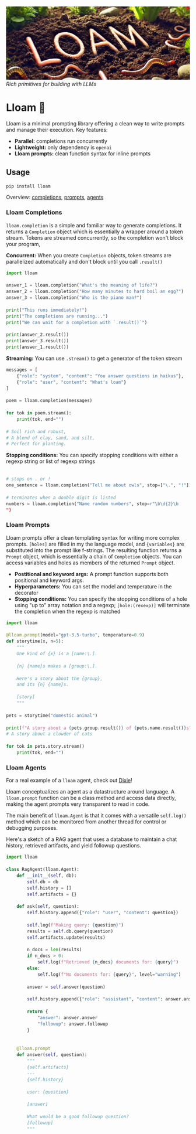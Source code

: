 ![](assets/lloam.png)
*Rich primitives for building with LLMs*
# Lloam 🌱
Lloam is a minimal prompting library offering a clean way to write prompts and manage their execution. Key features:

- **Parallel:** completions run concurrently
- **Lightweight:** only dependency is `openai`
- **Lloam prompts:** clean function syntax for inline prompts


## Usage

```
pip install lloam
```

Overview: [completions](#lloam-completions), [prompts](#lloam-prompts), [agents](#lloam-agents)

### Lloam Completions

`lloam.completion` is a simple and familiar way to generate completions. It returns a `Completion` object which is essentially a wrapper around a token stream. Tokens are streamed concurrently, so the completion won't block your program, 


**Concurrent:** When you create `Completion` objects, token streams are parallelized automatically and don't block until you call `.result()`
```python
import lloam

answer_1 = lloam.completion("What's the meaning of life?")
answer_2 = lloam.completion("How many minutes to hard boil an egg?")
answer_3 = lloam.completion("Who is the piano man?")

print("This runs immediately!")
print("The completions are running...")
print("We can wait for a completion with `.result()`")

print(answer_2.result())
print(answer_3.result())
print(answer_1.result())

```


**Streaming:** You can use `.stream()` to get a generator of the token stream
```python
messages = [
    {"role": "system", "content": "You answer questions in haikus"},
    {"role": "user", "content": "What's loam"}
]

poem = lloam.completion(messages)

for tok in poem.stream():
    print(tok, end="")

# Soil rich and robust,           
# A blend of clay, sand, and silt,                       
# Perfect for planting.                                  
```

**Stopping conditions:** You can specify stopping conditions with either a regexp string or list of regexp strings
```python

# stops on . or !
one_sentence = lloam.completion("Tell me about owls", stop=["\.", "!"])

# terminates when a double digit is listed
numbers = lloam.completion("Name random numbers", stop=r"\b\d{2}\b
")

```



### Lloam Prompts
Lloam prompts offer a clean templating syntax for writing more complex prompts. `[holes]` are filled in my the language model, and `{variables}` are substituted into the prompt like f-strings. The resulting function returns a `Prompt` object, which is essentially a chain of `Completion` objects. You can access variables and holes as members of the returned `Prompt` object.

- **Postitional and keyword args:** A prompt function supports both positional and keyword args.
- **Hyperparameters:** You can set the model and temperature in the decorator
- **Stopping conditions:** You can specify the stopping conditions of a hole using "up to" array notation and a regexp; `[hole:(rexexp)]` will terminate the completion when the regexp is matched


```python
import lloam

@lloam.prompt(model="gpt-3.5-turbo", temperature=0.9)
def storytime(x, n=5):
    """
    One kind of {x} is a [name:\.].

    {n} {name}s makes a [group:\.].

    Here's a story about the {group},
    and its {n} {name}s.

    [story]
    """

pets = storytime("domestic animal")

print(f"A story about a {pets.group.result()} of {pets.name.result()}s")
# A story about a clowder of cats

for tok in pets.story.stream()
    print(tok, end="")
```

### Lloam Agents
For a real example of a `lloam` agent, check out [Dixie](https://github.com/LachlanGray/dixie)!

Lloam conceptualizes an agent as a datastructure around language. A `lloam.prompt` function can be a class method and access data directly, making the agent prompts very transparent to read in code.

The main benefit of `lloam.Agent` is that it comes with a versatile `self.log()` method which can be monitored from another thread for control or debugging purposes.

Here's a sketch of a RAG agent that uses a database to maintain a chat history, retrieved artifacts, and yield followup questions.

```python
import lloam

class RagAgent(lloam.Agent):
    def __init__(self, db):
        self.db = db
        self.history = []
        self.artifacts = {}

    def ask(self, question):
        self.history.append({"role": "user", "content": question})

        self.log(f"Making query: {question}")
        results = self.db.query(question)
        self.artifacts.update(results)

        n_docs = len(results)
        if n_docs > 0:
            self.log(f"Retrieved {n_docs} documents for: {query}")
        else:
            self.log(f"No documents for: {query}", level="warning")

        answer = self.answer(question)

        self.history.append({"role": "assistant", "content": answer.answer})

        return {
            "answer": answer.answer
            "followup": answer.followup
        }


    @lloam.prompt
    def answer(self, question):
        """
        {self.artifacts}
        ---
        {self.history}

        user: {question}

        [answer]

        What would be a good followup question?
        [followup]
        """
```
